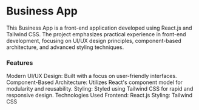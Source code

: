 # Business App
This Business App is a front-end application developed using React.js and Tailwind CSS. The project emphasizes practical experience in front-end development, focusing on UI/UX design principles, component-based architecture, and advanced styling techniques.

### Features
Modern UI/UX Design: Built with a focus on user-friendly interfaces.
Component-Based Architecture: Utilizes React's component model for modularity and reusability.
Styling: Styled using Tailwind CSS for rapid and responsive design.
Technologies Used
Frontend: React.js
Styling: Tailwind CSS
